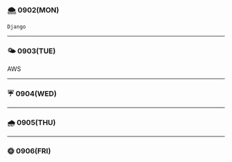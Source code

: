 
### 🌨 0902(MON)
    Django
    
---

### 🌤 0903(TUE)
  AWS

---

### ☔ 0904(WED)
   
---

### 🌧 0905(THU)
 

---

### 🌞 0906(FRI)
   
